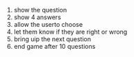 1) show the question
2) show 4 answers
3) allow the userto choose
4) let them know if they are right or wrong
5) bring uip the next question
6) end game after 10 questions


